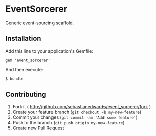 # EventSorcerer

Generic event-sourcing scaffold.

## Installation

Add this line to your application's Gemfile:

    gem 'event_sorcerer'

And then execute:

    $ bundle

## Contributing

1. Fork it ( http://github.com/sebastianedwards/event_sorcerer/fork )
2. Create your feature branch (`git checkout -b my-new-feature`)
3. Commit your changes (`git commit -am 'Add some feature'`)
4. Push to the branch (`git push origin my-new-feature`)
5. Create new Pull Request

